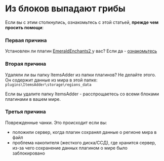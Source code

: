 # Из блоков выпадают грибы

Если вы с этим столкнулись, ознакомьтесь с этой статьей, **прежде чем просить помощи**:

### Первая причина

Установлен ли плагин [EmeraldEnchants2 ](https://github.com/TheBusyBiscuit/EmeraldEnchants2) у вас? Если да - [ознакомьтесь](https://github.com/LoneDev6/ItemsAdder/issues/123)

### Вторая причина

Удаляли ли вы папку ItemsAdder из папки плагинов? Не делайте этого. Он содержит данные из мира в этой папке: `plugins\ItemsAdder\storage\regions_data`

Если вы удалите папку ItemsAdder - расспрощаетесь со всеми блоками плагинами в вашем мире.

### Третья причина

Поврежденные чанки. Это происходит если вы:

* положили сервер, когда плагин сохранял данные о регионе мира в файл
* проблема накопителя (жесткого диска/ССД), где хранится сервер, из-за чего сохранение данных плагином о мире было заблокировано

